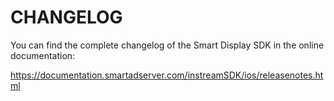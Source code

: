 # CHANGELOG

You can find the complete changelog of the Smart Display SDK in the online documentation:

https://documentation.smartadserver.com/instreamSDK/ios/releasenotes.html
